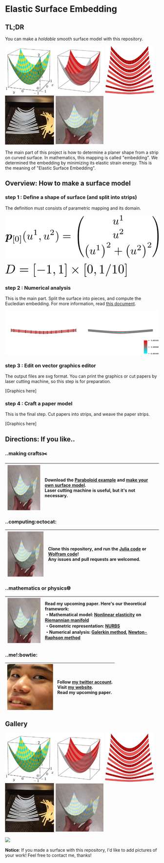 # Elastic Surface Embedding

## TL;DR
You can make a *holdable* smooth surface model with this repository.

<img src="img/Paraboloid1.png" height="160"> <img src="img/Paraboloid2.png" height="160"> <img src="img/Paraboloid3.png" height="160"> <img src="img/Paraboloid4.jpg" height="160"> <img src="img/Paraboloid5.png" height="160">

The main part of this project is how to determine a planer shape from a strip on curved surface.
In mathematics, this mapping is called "embedding".
We determined the embedding by minimizing its elastic strain energy.
This is the meaning of "Elastic Surface Embedding".

## Overview: How to make a surface model
### step 1 : Define a shape of surface (and split into strips)
The definition must consists of parametric mapping and its domain.

![](img/Paraboloid-parametricmapping.png)

![](img/Paraboloid-domain.png)

### step 2 : Numerical analysis
This is the main part.
Split the surface into pieces, and compute the Eucledian embedding.
For more information, read [this document](/Julia/HowToRunJuliaCode.md).

<img src="img/NurbsStrain.png" width="800">

### step 3 : Edit on vector graphics editor
The output files are svg format.
You can print the graphics or cut papers by laser cutting machine, so this step is for preparation.

[Graphics here]

### step 4 : Craft a paper model
This is the final step.
Cut papers into strips, and weave the paper strips.

[Graphics here]


## Directions: If you like..
### ..making crafts:scissors:
| <img src="img/Paraboloid5.png" align="top" height="150"> | Download the [Paraboloid example](/Example/Paraboloid.pdf) and [make your own surface model](Example/HowToMakePaperModel.md). <br> Laser cutting machine is useful, but it's not necessary. |
| --- | :-- |

### ..computing:octocat:
| <img src="img/Paraboloid5.png" align="top" height="150"> | Clone this repository, and run the [Julia code](/Julia/HowToRunJuliaCode.md) or [Wolfram code](/Wolfram/HowToRunWolframCode.md)! <br> Any issues and pull requests are welcomed. |
| --- | :-- |

### ..mathematics or physics:globe_with_meridians:
| <img src="img/Paraboloid5.png" align="top" height="150"> | Read my upcoming paper. Here's our theoretical framework: <br> ・Mathematical model: [Nonlinear elasticity](https://www.sciencedirect.com/topics/engineering/geometric-nonlinearity) on [Riemannian manifold](https://en.m.wikipedia.org/wiki/Riemannian_manifold) <br> ・Geometric representation: [NURBS](https://en.wikipedia.org/wiki/Non-uniform_rational_B-spline) <br> ・Numerical analysis: [Galerkin method](https://en.wikipedia.org/wiki/Galerkin_method), [Newton-Raphson method](https://en.wikipedia.org/wiki/Newton%27s_method) |
| --- | :-- |

### ..me!:bowtie:
| <img src="img/me.jpg" align="top" height="150"> | Follow [my twitter account](https://twitter.com/Hyrodium). <br> Visit [my website](https://hyrodium.github.io/Profile). <br> Read my upcoming paper. |
| --- | :-- |


## Gallery
<img src="img/Paraboloid1.png" width="160"> <img src="img/Paraboloid2.png" width="160"> <img src="img/Paraboloid3.png" width="160"> <img src="img/Paraboloid4.jpg" width="160"> <img src="img/Paraboloid5.png" width="160">

<img src="img/CatenoidHelicoid.gif" width="400">

**Notice**: If you made a surface with this repository, I'd like to add pictures of your work!
Feel free to contact me, thanks!
